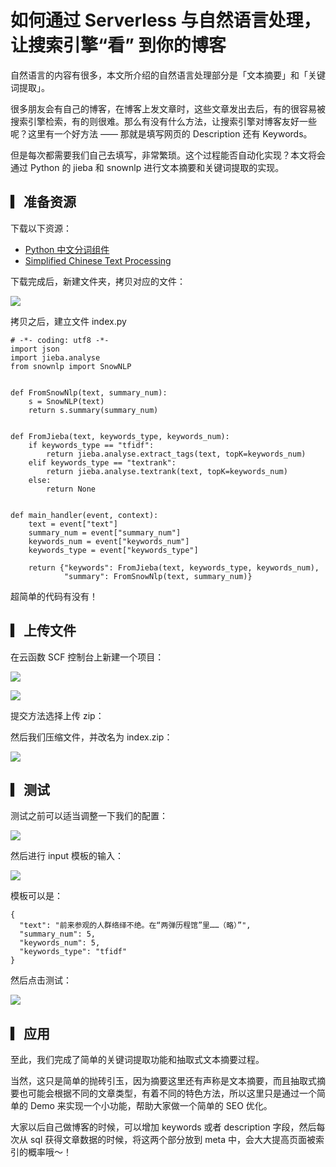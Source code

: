# 如何通过 Serverless 与自然语言处理，让搜索引擎“看” 到你的博客

自然语言的内容有很多，本文所介绍的自然语言处理部分是「文本摘要」和「关键词提取」。

很多朋友会有自己的博客，在博客上发文章时，这些文章发出去后，有的很容易被搜索引擎检索，有的则很难。那么有没有什么方法，让搜索引擎对博客友好一些呢？这里有一个好方法 —— 那就是填写网页的 Description 还有 Keywords。

但是每次都需要我们自己去填写，非常繁琐。这个过程能否自动化实现？本文将会通过 Python 的 jieba 和 snownlp 进行文本摘要和关键词提取的实现。

## ▎准备资源

下载以下资源：

- [Python 中文分词组件](https://github.com/fxsjy/jieba)
- [Simplified Chinese Text Processing](https://github.com/isnowfy/snownlp)

下载完成后，新建文件夹，拷贝对应的文件：

![](https://main.qcloudimg.com/raw/6e6db37cad89defb573870bb1d57d5e1.jpg)

拷贝之后，建立文件 index.py

```
# -*- coding: utf8 -*-
import json
import jieba.analyse
from snownlp import SnowNLP


def FromSnowNlp(text, summary_num):
    s = SnowNLP(text)
    return s.summary(summary_num)


def FromJieba(text, keywords_type, keywords_num):
    if keywords_type == "tfidf":
        return jieba.analyse.extract_tags(text, topK=keywords_num)
    elif keywords_type == "textrank":
        return jieba.analyse.textrank(text, topK=keywords_num)
    else:
        return None


def main_handler(event, context):
    text = event["text"]
    summary_num = event["summary_num"]
    keywords_num = event["keywords_num"]
    keywords_type = event["keywords_type"]

    return {"keywords": FromJieba(text, keywords_type, keywords_num),
            "summary": FromSnowNlp(text, summary_num)}
```

超简单的代码有没有！

## ▎上传文件

在云函数 SCF 控制台上新建一个项目：

![](https://main.qcloudimg.com/raw/b1d8b165daff4bb8a8bc74d44f0307e3.jpg)

![](https://main.qcloudimg.com/raw/d17bd0196f2e9d8c10db02485a343c17.jpg)

提交方法选择上传 zip：

然后我们压缩文件，并改名为 index.zip：

![](https://main.qcloudimg.com/raw/9ad879bbaa6d10c75c5c90da4665df35.jpg)

## ▎测试

测试之前可以适当调整一下我们的配置：

![](https://main.qcloudimg.com/raw/15bca21dafbef68fc4efc1210993ea1e.jpg)

然后进行 input 模板的输入：

![](https://main.qcloudimg.com/raw/c1fa1ce2d15bdde2e672722ad78e9c6b.jpg)

模板可以是：

```
{
  "text": "前来参观的人群络绎不绝。在“两弹历程馆”里……（略）”",
  "summary_num": 5,
  "keywords_num": 5,
  "keywords_type": "tfidf"
}
```

然后点击测试：

![](https://main.qcloudimg.com/raw/ba3539b1d4dc761cbeb54f019e57ad94.jpg)

## ▎应用

至此，我们完成了简单的关键词提取功能和抽取式文本摘要过程。

当然，这只是简单的抛砖引玉，因为摘要这里还有声称是文本摘要，而且抽取式摘要也可能会根据不同的文章类型，有着不同的特色方法，所以这里只是通过一个简单的 Demo 来实现一个小功能，帮助大家做一个简单的 SEO 优化。

大家以后自己做博客的时候，可以增加 keywords 或者 description 字段，然后每次从 sql 获得文章数据的时候，将这两个部分放到 meta 中，会大大提高页面被索引的概率哦～！
